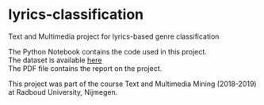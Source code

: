 # lyrics-classification
Text and Multimedia project for lyrics-based genre classification

The Python Notebook contains the code used in this project.<br>
The dataset is available [here](https://www.kaggle.com/gyani95/380000-lyrics-from-metrolyrics)<br>
The PDF file contains the report on the project.

This project was part of the course Text and Multimedia Mining (2018-2019) at Radboud University, Nijmegen.

